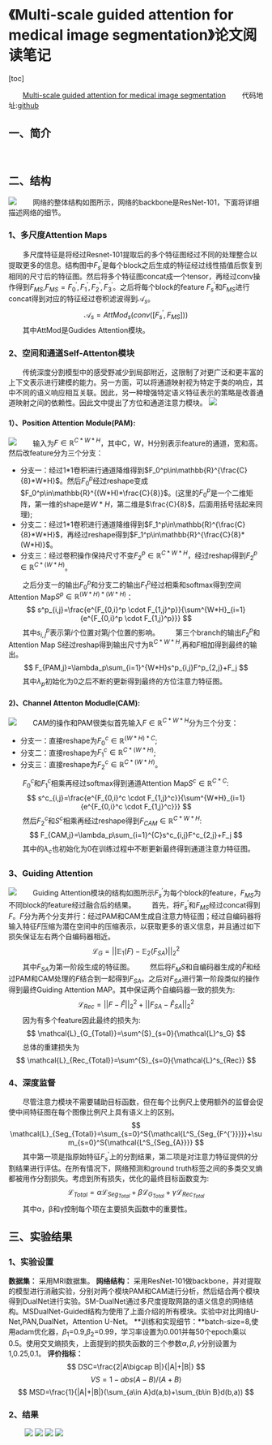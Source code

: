 # 《Multi-scale guided attention for medical image segmentation》论文阅读笔记
[toc]

&emsp;&emsp;[Multi-scale guided attention for medical image segmentation](https://arxiv.org/pdf/1906.02849.pdf)
&emsp;&emsp;代码地址:[github](https://github.com/sinAshish/Multi-Scale-Attention)
## 一、简介
&emsp;&emsp;
## 二、结构
![](imgs/arch.png)
&emsp;&emsp;网络的整体结构如图所示，网络的backbone是ResNet-101，下面将详细描述网络的细节。
### 1、多尺度Attention Maps
&emsp;&emsp;多尺度特征是将经过Resnet-101提取后的多个特征图经过不同的处理整合以提取更多的信息。结构图中$F_s^{'}$是每个block之后生成的特征经过线性插值后恢复到相同的尺寸后的特征图。然后将多个特征图concat成一个tensor，再经过conv操作得到$F_{MS}$,$F_{MS}={F_0^{'},F_1^{'},F_2^{'},F_3^{'}}$。之后将每个block的feature $F_s^{'}$和$F_{MS}$进行concat得到对应的特征经过卷积滤波得到$\mathcal{A}_s$。
$$\mathcal{A}_s=AttMod_s(conv([F_s^{'},F_{MS}]))
$$
&emsp;&emsp;其中AttMod是Gudides Attention模块。
### 2、空间和通道Self-Attenton模块
&emsp;&emsp;传统深度分割模型中的感受野减少到局部附近，这限制了对更广泛和更丰富的上下文表示进行建模的能力。另一方面，可以将通道映射视为特定于类的响应，其中不同的语义响应相互关联。因此，另一种增强特定语义特征表示的策略是改善通道映射之间的依赖性。因此文中提出了方位和通道注意力模块。
![](imgs/sp.png)
#### 1）、Position Attention Module(PAM):
![](imgs/pam.png)
&emsp;&emsp;输入为$F\in \mathbb{R}^{C*W*H}$，其中C，W，H分别表示feature的通道，宽和高。然后改feature分为三个分支：
- 分支一：经过1\*1卷积进行通道降维得到$F_0^p\in\mathbb{R}^{\frac{C}{8}*W*H}$。然后$F_0^p$经过reshape变成$F_0^p\in\mathbb{R}^{(W*H)*\frac{C}{8}}$。(这里的$F_0^p$是一个二维矩阵，第一维的shape是$W*H$，第二维是$\frac{C}{8}$，后面用括号括起来同理);
- 分支二：经过1\*1卷积进行通道降维得到$F_1^p\in\mathbb{R}^{\frac{C}{8}*W*H}$，再经过reshape得到$F_1^p\in\mathbb{R}^{\frac{C}{8}*(W*H)}$。
- 分支三：经过卷积操作保持尺寸不变$F_2^p\in\mathbb{R}^{C*W*H}$，经过reshap得到$F_2^p\in\mathbb{R}^{C*(W*H)}$。

&emsp;&emsp;之后分支一的输出$F_0^p$和分支二的输出$F_1^p$经过相乘和softmax得到空间Attention Map$S^p\in \mathbb{R}^{(W*H)*(W*H)}$：
$$
s^p_{i,j}=\frac{e^{F_{0,i}^p \cdot F_{1,j}^p}}{\sum^{W*H}_{i=1}{e^{F_{0,i}^p \cdot F_{1,j}^p}}}
$$
&emsp;&emsp;其中$s^p_{i,j}$表示第$i$个位置对第$j$个位置的影响。
&emsp;&emsp;第三个branch的输出$F_2^p$和Attention Map S经过reshap得到输出尺寸为$\mathbb{R}^{C*W*H}$,再和$F$相加得到最终的输出。
$$
F_{PAM,j}=\lambda_p\sum_{i=1}^{W*H}s^p_{i,j}F^p_{2,j}+F_j
$$
&emsp;&emsp;其中$\lambda_p$初始化为0之后不断的更新得到最终的方位注意力特征图。
#### 2)、Channel Attenton Modudle(CAM):
![](imgs/cam.png)
&emsp;&emsp;CAM的操作和PAM很类似首先输入$F\in \mathbb{R}^{C*W*H}$分为三个分支：
- 分支一：直接reshape为$F_0^c\in \mathbb{R}^{(W*H)*C}$;
- 分支二：直接reshape为$F_1^c\in \mathbb{R}^{C*(W*H)}$;
- 分支三：直接reshape为$F_2^c\in \mathbb{R}^{C*(W*H)}$。

&emsp;&emsp;$F_0^c$和$F_1^c$相乘再经过softmax得到通道Attention Map$S^c\in \mathbb{R}^{C*C}$:
$$
s^c_{i,j}=\frac{e^{F_{0,i}^c \cdot F_{1,j}^c}}{\sum^{W*H}_{i=1}{e^{F_{0,i}^c \cdot F_{1,j}^c}}}
$$
&emsp;&emsp;然后$F_2^c$和$S^c$相乘再经过reshape得到$F_{CAM}\in \mathbb{R}^{C*W*H}$:
$$
F_{CAM,j}=\lambda_p\sum_{i=1}^{C}s^c_{i,j}F^c_{2,j}+F_j
$$
&emsp;&emsp;其中的$\lambda_c$也初始化为0在训练过程中不断更新最终得到通道注意力特征图。
### 3、Guiding Attention
![](imgs/guide.png)
&emsp;&emsp;Guiding Attention模块的结构如图所示$F_s^{'}$为每个block的feature，$F_{MS}$为不同block的feature经过融合后的结果。
&emsp;&emsp;首先，将$F_s^{'}$和$F_{MS}$经过concat得到$F$。$F$分为两个分支并行：经过PAM和CAM生成自注意力特征图；经过自编码器将输入特征$F$压缩为潜在空间中的压缩表示，以获取更多的语义信息，并且通过如下损失保证左右两个自编码器相近。
$$
\mathcal{L}_G=||\mathbb{E}_1(F)-\mathbb{E}_2(F_{SA})||_2^2
$$
&emsp;&emsp;其中$F_{SA}$为第一阶段生成的特征图。
&emsp;&emsp;然后将$F_MS$和自编码器生成的$\hat{F}$和经过PAM和CAM处理的$F$结合到一起得到$F_{SA}$。之后对$F_{SA}$进行第一阶段类似的操作得到最终Guiding Attention MAP。其中保证两个自编码器一致的损失为:
$$
\mathcal{L}_{Rec}=||F-\hat{F}||_2^2+||F_{SA}-\hat{F}_{SA}||_2^2
$$
&emsp;&emsp;因为有多个feature因此最终的损失为:
$$
\mathcal{L}_{G_{Total}}=\sum^{S}_{s=0}{\mathcal{L}^s_G}
$$
&emsp;&emsp;总体的重建损失为
$$
\mathcal{L}_{Rec_{Total}}=\sum^{S}_{s=0}{\mathcal{L}^s_{Rec}}
$$
### 4、深度监督
&emsp;&emsp;尽管注意力模块不需要辅助目标函数，但在每个比例尺上使用额外的监督会促使中间特征图在每个图像比例尺上具有语义上的区别。
$$
\mathcal{L}_{Seg_{Total}}=\sum_{s=0}^S{\mathcal{L^S_{Seg_{F^{'}}}}}+\sum_{s=0}^S{\mathcal{L^S_{Seg_{A}}}}
$$
&emsp;&emsp;其中第一项是指原始特征$F^{'}_s$上的分割结果，第二项是对注意力特征提供的分割结果进行评估。在所有情况下，网络预测和ground truth标签之间的多类交叉熵都被用作分割损失。考虑到所有损失，优化的最终目标函数变为:
$$
\mathcal{L}_{Total}=\alpha\mathcal{L}_{Seg_{Total}}+\beta\mathcal{L}_{G_{Total}}+\gamma\mathcal{L}_{Rec_{Total}}
$$
&emsp;&emsp;其中α，β和γ控制每个项在主要损失函数中的重要性。
## 三、实验结果
### 1、实验设置
**数据集：** 采用MRI数据集。
**网络结构：** 采用ResNet-101做backbone，并对提取的模型进行消融实验，分别对两个模块PAM和CAM进行分析，然后结合两个模块得到DualNet进行实验。SM-DualNet通过多尺度提取网路的语义信息的网络结构。MSDualNet-Guided结构为使用了上面介绍的所有模块。实验中对比网络U-Net,PAN,DualNet，Attention U-Net。
**训练和实现细节：**batch-size=8,使用adam优化器，$\beta_1$=0.9,$\beta_2$=0.99，学习率设置为0.001并每50个epoch乘以0.5。使用交叉熵损失，上面提到的损失函数的三个参数$\alpha,\beta,\gamma$分别设置为1,0.25,0.1。
**评价指标：**
$$
DSC=\frac{2|A\bigcap B|}{|A|+|B|} 
$$
$$
VS=1-abs(A-B)/(A+B)
$$
$$
MSD=\frac{1}{|A|+|B|}(\sum_{a\in A}d(a,b)+\sum_{b\in B}d(b,a))
$$
### 2、结果
&emsp;&emsp;
![](imgs/res.png)
![](imgs/c.png)
![](imgs/dsc.png)
![](imgs/res_1.png)